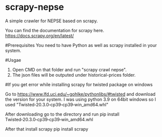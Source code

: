 # scrapy-nepse
A simple crawler for NEPSE based on scrapy.

You can find the documentation for scrapy here.
https://docs.scrapy.org/en/latest/

#Prerequisites
You need to have Python as well as scrapy installed in your system.

#Usgae
1. Open CMD on that folder and run "scrapy crawl nepse".
2. The json files will be outputed under historical-prices folder.

#If you get error while installing scrapy for twisted package on windows

Go to https://www.lfd.uci.edu/~gohlke/pythonlibs/#twisted and download the version for your system. I was using python 3.9 on 64bit windows so I used "Twisted‑20.3.0‑cp39‑cp39‑win_amd64.whl"

After downloading go to the directory and run
pip install Twisted‑20.3.0‑cp39‑cp39‑win_amd64.whl

After that install scrapy
pip install scrapy
